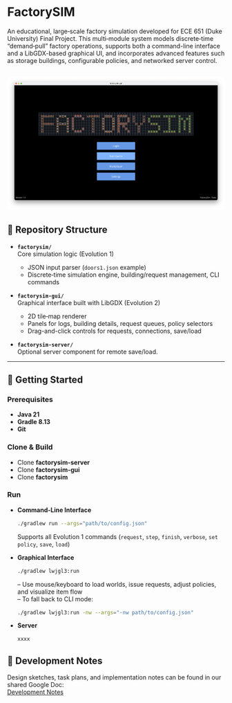 # FactorySIM

An educational, large‐scale factory simulation developed for ECE 651 (Duke University) Final Project. This multi‐module system models discrete‐time “demand‐pull” factory operations, supports both a command-line interface and a LibGDX-based graphical UI, and incorporates advanced features such as storage buildings, configurable policies, and networked server control.

![FactorySIM Front Page](front-page.png)
---

## 📁 Repository Structure

- **`factorysim/`**  
  Core simulation logic (Evolution 1)   
  - JSON input parser (`doors1.json` example)   
  - Discrete‐time simulation engine, building/request management, CLI commands

- **`factorysim-gui/`**  
  Graphical interface built with LibGDX (Evolution 2)   
  - 2D tile‐map renderer  
  - Panels for logs, building details, request queues, policy selectors  
  - Drag-and-click controls for requests, connections, save/load

- **`factorysim-server/`**  
  Optional server component for remote save/load.

---

## 🚀 Getting Started

### Prerequisites

- **Java 21** 
- **Gradle 8.13**  
- **Git**

### Clone & Build

- Clone **factorysim-server**
- Clone **factorysim-gui**
- Clone **factorysim**

### Run

- **Command-Line Interface**  
  ```bash
  ./gradlew run --args="path/to/config.json"
  ```
  Supports all Evolution 1 commands (`request`, `step`, `finish`, `verbose`, `set policy`, `save`, `load`) 

- **Graphical Interface**  
  ```bash
  ./gradlew lwjgl3:run
  ```
  – Use mouse/keyboard to load worlds, issue requests, adjust policies, and visualize item flow   
  – To fall back to CLI mode:  
    ```bash
    ./gradlew lwjgl3:run -nw --args="-nw path/to/config.json"
    ```

- **Server**  
  ```bash
  xxxx
  ```

## 📝 Development Notes

Design sketches, task plans, and implementation notes can be found in our shared Google Doc:  
[Development Notes](https://docs.google.com/document/d/1wrDHeLhQa1QFEoR7M-aTM2SpQoXwXDGJH6GcnYm5E4o/edit?tab=t.nidgft29hm4b)
